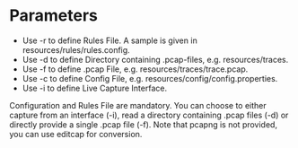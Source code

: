 # Parameters

 * Use -r to define Rules File. A sample is given in resources/rules/rules.config.
 * Use -d to define Directory containing .pcap-files, e.g. resources/traces.
 * Use -f to define .pcap File, e.g. resources/traces/trace.pcap.
 * Use -c to define Config File, e.g. resources/config/config.properties.
 * Use -i to define Live Capture Interface.

Configuration and Rules File are mandatory. 
You can choose to either capture from an interface (-i), read a directory containing .pcap files (-d) or directly provide a single .pcap file (-f).
Note that pcapng is not provided, you can use editcap for conversion.

